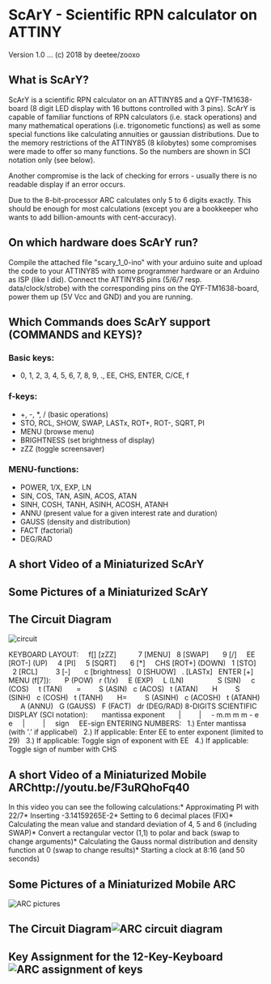# ScArY - Scientific RPN calculator on ATTINY
Version 1.0 ... (c) 2018 by deetee/zooxo

## What is ScArY?
ScArY is a scientific RPN calculator on an ATTINY85 and a  QYF-TM1638-board (8 digit LED display with 16 buttons controlled with 3 pins). ScArY is capable of familiar functions of RPN calculators (i.e. stack operations) and many mathematical operations (i.e. trigonometic functions) as well as some special functions like calculating annuities or gaussian distributions.
Due to the memory restrictions of the ATTINY85 (8 kilobytes) some compromises were  made to offer so many functions. So the numbers are shown in SCI notation only (see below).

Another compromise is the lack of checking for errors - usually there is no readable display  if an error occurs.

Due to the 8-bit-processor ARC calculates only 5 to 6 digits exactly. This should be enough for most calculations (except you are a bookkeeper who wants to add billion-amounts with cent-accuracy).

## On which hardware does ScArY run?
Compile the attached file "scary_1_0-ino" with your arduino suite and upload the code to your ATTINY85 with some programmer hardware or an Arduino as ISP (like I did). Connect the ATTINY85 pins (5/6/7 resp. data/clock/strobe) with the corresponding pins on the QYF-TM1638-board, power them up (5V Vcc and GND) and you are running.

## Which Commands does ScArY support (COMMANDS and KEYS)?    
### Basic keys:
* 0, 1, 2, 3, 4, 5, 6, 7, 8, 9, ., EE, CHS, ENTER, C/CE, f
### f-keys:
* +, -, *, / (basic operations)
* STO, RCL, SHOW, SWAP, LASTx, ROT+, ROT-, SQRT, PI
* MENU (browse menu)
* BRIGHTNESS (set brightness of display)
* zZZ (toggle screensaver)
### MENU-functions:
* POWER, 1/X, EXP, LN
* SIN, COS, TAN, ASIN, ACOS, ATAN
* SINH, COSH, TANH, ASINH, ACOSH, ATANH
* ANNU (present value for a given interest rate and duration)
* GAUSS (density and distribution)
* FACT (factorial)
* DEG/RAD

## A short Video of a Miniaturized ScArY

## Some Pictures of a Miniaturized ScArY

## The Circuit Diagram
![circuit](https://user-images.githubusercontent.com/16148023/36966406-9af16da2-2054-11e8-82b8-f2e3506f791c.png)







KEYBOARD LAYOUT:     f[] [zZZ]           7 [MENU]    8 [SWAP]        9 [/]      EE [ROT-] (UP)     4 [PI]      5 [SQRT]        6 [*]     CHS [ROT+] (DOWN)   1 [STO]     2 [RCL]         3 [-]       c [brightness]    0 [SHUOW]   . [LASTx]   ENTER [+]  MENU (f[7]):       P (POW)    r (1/x)     E (EXP)     L  (LN)                  S (SIN)     c (COS)     t  (TAN)       =          S (ASIN)    c (ACOS)    t  (ATAN)       H          S (SINH)    c (COSH)    t  (TANH)       H=         S (ASINH)   c (ACOSH)   t  (ATANH)       A (ANNU)   G (GAUSS)   F (FACT)    dr (DEG/RAD)  8-DIGITS SCIENTIFIC DISPLAY (SCI notation):       mantissa  exponent       |         |     - m.m m m - e e     |         |     sign      EE-sign  ENTERING NUMBERS:    1.) Enter mantissa (with '.' if applicabel)    2.) If applicable: Enter EE to enter exponent (limited to 29)    3.) If applicable: Toggle sign of exponent with EE    4.) If applicable: Toggle sign of number with CHS  
 
 

## A short Video of a Miniaturized Mobile ARChttp://youtu.be/F3uRQhoFq40
In this video you can see the following calculations:* Approximating PI with 22/7* Inserting -3.14159265E-2* Setting to 6 decimal places (FIX)* Calculating the mean value and standard deviation of 4, 5 and 6 (including SWAP)* Convert a rectangular vector (1,1) to polar and back (swap to change arguments)* Calculating the Gauss normal distribution and density function at 0 (swap to change results)* Starting a clock at 8:16 (and 50 seconds)
## Some Pictures of a Miniaturized Mobile ARC
![ARC pictures](https://cloud.githubusercontent.com/assets/16148023/18578469/618225e8-7bf0-11e6-8ab1-5494e8903779.jpg "pictures")
## The Circuit Diagram![ARC circuit diagram](https://cloud.githubusercontent.com/assets/16148023/18578474/65d0e99a-7bf0-11e6-9758-1d2680048e55.png "circuit")
## Key Assignment for the 12-Key-Keyboard![ARC assignment of keys](https://cloud.githubusercontent.com/assets/16148023/18578478/6a3a0458-7bf0-11e6-8bd6-32abda655e6e.png "keys")
